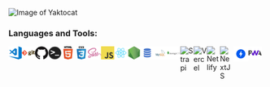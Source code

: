 ![Image of Yaktocat](https://github.githubassets.com/images/mona-whisper.gif)


<!--
**branislav94/branislav94** is a ✨ _special_ ✨ repository because its `README.md` (this file) appears on your GitHub profile.


Here are some ideas to get you started:

- 🔭 I’m currently working on ...
- 🌱 I’m currently learning ...
- 👯 I’m looking to collaborate on ...
- 🤔 I’m looking for help with ...
- 💬 Ask me about ...
- 📫 How to reach me: ...
- 😄 Pronouns: ...
- ⚡ Fun fact: ...
-->
### Languages and Tools:



<img align="left" alt="Visual Studio Code" width="26px" src="https://raw.githubusercontent.com/github/explore/80688e429a7d4ef2fca1e82350fe8e3517d3494d/topics/visual-studio-code/visual-studio-code.png" />
<img align="left" alt="Git" width="26px" src="https://raw.githubusercontent.com/github/explore/80688e429a7d4ef2fca1e82350fe8e3517d3494d/topics/git/git.png" />
<img align="left" alt="GitHub" width="26px" src="https://raw.githubusercontent.com/github/explore/78df643247d429f6cc873026c0622819ad797942/topics/github/github.png" />
<img align="left" alt="Terminal" width="26px" src="https://raw.githubusercontent.com/github/explore/80688e429a7d4ef2fca1e82350fe8e3517d3494d/topics/terminal/terminal.png" />
<img align="left" alt="HTML5" width="26px" src="https://raw.githubusercontent.com/github/explore/80688e429a7d4ef2fca1e82350fe8e3517d3494d/topics/html/html.png" />
<img align="left" alt="CSS3" width="26px" src="https://raw.githubusercontent.com/github/explore/80688e429a7d4ef2fca1e82350fe8e3517d3494d/topics/css/css.png" />
<img align="left" alt="Sass" width="26px" src="https://raw.githubusercontent.com/github/explore/80688e429a7d4ef2fca1e82350fe8e3517d3494d/topics/sass/sass.png" />
<img align="left" alt="JavaScript" width="26px" src="https://raw.githubusercontent.com/github/explore/80688e429a7d4ef2fca1e82350fe8e3517d3494d/topics/javascript/javascript.png" />
<img align="left" alt="React" width="26px" src="https://raw.githubusercontent.com/github/explore/80688e429a7d4ef2fca1e82350fe8e3517d3494d/topics/react/react.png" />
<img align="left" alt="Node.js" width="26px" src="https://raw.githubusercontent.com/github/explore/80688e429a7d4ef2fca1e82350fe8e3517d3494d/topics/nodejs/nodejs.png" />
<img align="left" alt="SQL" width="26px" src="https://raw.githubusercontent.com/github/explore/80688e429a7d4ef2fca1e82350fe8e3517d3494d/topics/sql/sql.png" />
<img align="left" alt="MySQL" width="26px" src="https://raw.githubusercontent.com/github/explore/80688e429a7d4ef2fca1e82350fe8e3517d3494d/topics/mysql/mysql.png" />
<img align="left" alt="MongoDB" width="26px" src="https://raw.githubusercontent.com/github/explore/80688e429a7d4ef2fca1e82350fe8e3517d3494d/topics/mongodb/mongodb.png" />
<img align="left" alt="Strapi" width="26px" src="https://avatars3.githubusercontent.com/u/19872173?s=200&v=4.png" />
<img align="left" alt="Vercel" width="26px" src="https://avatars1.githubusercontent.com/u/14985020?s=200&v=4.png" />
<img align="left" alt="Netlify" width="26px" src="https://avatars0.githubusercontent.com/u/7892489?s=200&v=4.png" />
<img align="left" alt="NextJS" width="26px" src="https://raw.githubusercontent.com/vercel/next.js/canary/examples/cms-strapi/public/favicon/favicon.ico" />
<img align="left" alt="AMP" width="30px" src="https://raw.githubusercontent.com/branislav94/branislav94/5b1b92bbacea021773d469c97a2c7a40a0077507/icons/AMP-Brand-Blue-Icon.svg" />
<img align="left" alt="PWA" width="26px" src="https://raw.githubusercontent.com/github/explore/80688e429a7d4ef2fca1e82350fe8e3517d3494d/topics/pwa/pwa.png" />



<!-- <img align="left" alt="Gatsby" width="26px" src="https://raw.githubusercontent.com/github/explore/e94815998e4e0713912fed477a1f346ec04c3da2/topics/gatsby/gatsby.png" /> 
<img align="left" alt="GraphQL" width="26px" src="https://raw.githubusercontent.com/github/explore/80688e429a7d4ef2fca1e82350fe8e3517d3494d/topics/graphql/graphql.png" /> 
<img align="left" alt="Deno" width="26px" src="<svg id="logo" xmlns="http://www.w3.org/2000/svg" viewBox="0 0 30 30"><g fill="none" fill-rule="evenodd"><path fill="#FFF" d="M0 15c0 8.284 6.716 15 15 15 8.285 0 15-6.716 15-15 0-8.284-6.715-15-15-15C6.716 0 0 6.716 0 15z"></path><path fill="#005AF0" fill-rule="nonzero" d="M13.85 24.098h-1.14l1.128-6.823-3.49.005h-.05a.57.57 0 0 1-.568-.569c0-.135.125-.363.125-.363l6.272-10.46 1.16.005-1.156 6.834 3.508-.004h.056c.314 0 .569.254.569.568 0 .128-.05.24-.121.335L13.85 24.098zM15 0C6.716 0 0 6.716 0 15c0 8.284 6.716 15 15 15 8.285 0 15-6.716 15-15 0-8.284-6.715-15-15-15z"></path></g></svg>" />
-->


<br />
<br />
